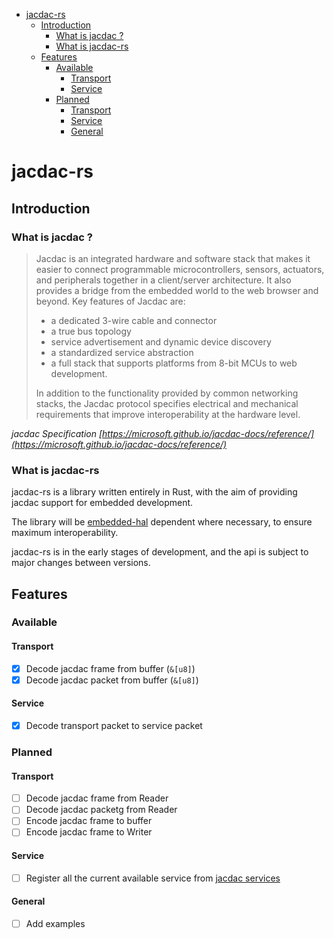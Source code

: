 - [jacdac-rs](#jacdac-rs)
  - [Introduction](#introduction)
    - [What is jacdac ?](#what-is-jacdac-)
    - [What is jacdac-rs](#what-is-jacdac-rs)
  - [Features](#features)
    - [Available](#available)
      - [Transport](#transport)
      - [Service](#service)
    - [Planned](#planned)
      - [Transport](#transport-1)
      - [Service](#service-1)
      - [General](#general)


# jacdac-rs
## Introduction
### What is jacdac ?
> Jacdac is an integrated hardware and software stack that makes it easier to connect programmable microcontrollers, sensors, actuators, and peripherals together in a client/server architecture. It also provides a bridge from the embedded world to the web browser and beyond. Key features of Jacdac are:
> 
> - a dedicated 3-wire cable and connector
> - a true bus topology
> - service advertisement and dynamic device discovery
> - a standardized service abstraction
> - a full stack that supports platforms from 8-bit MCUs to web development.
> 
> In addition to the functionality provided by common networking stacks, the Jacdac protocol specifies electrical and mechanical requirements that improve interoperability at the hardware level.

_jacdac Specification [https://microsoft.github.io/jacdac-docs/reference/](https://microsoft.github.io/jacdac-docs/reference/)_

### What is jacdac-rs
jacdac-rs is a library written entirely in Rust, with the aim of providing jacdac support for embedded development.

The library will be [embedded-hal](https://crates.io/crates/embedded-hal) dependent where necessary, to ensure maximum interoperability.

jacdac-rs is in the early stages of development, and the api is subject to major changes between versions.

## Features

### Available

#### Transport
 - [x] Decode jacdac frame from buffer (`&[u8]`)
 - [x] Decode jacdac packet from buffer (`&[u8]`)

#### Service
 - [x] Decode transport packet to service packet

### Planned

#### Transport
 - [ ] Decode jacdac frame from Reader
 - [ ] Decode jacdac packetg from Reader
 - [ ] Encode jacdac frame to buffer
 - [ ] Encode jacdac frame to Writer

#### Service
 - [ ] Register all the current available service from [jacdac services](https://microsoft.github.io/jacdac-docs/services/)

#### General
 - [ ] Add examples